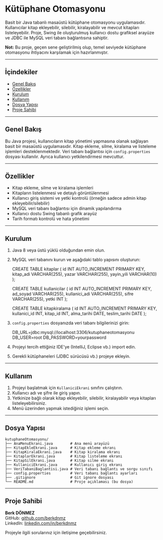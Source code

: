 # Kütüphane Otomasyonu

Basit bir Java tabanlı masaüstü kütüphane otomasyonu uygulamasıdır. Kullanıcılar kitap ekleyebilir, silebilir, kiralayabilir ve mevcut kitapları listeleyebilir. Proje, Swing ile oluşturulmuş kullanıcı dostu grafiksel arayüze ve JDBC ile MySQL veri tabanı bağlantısına sahiptir.

**Not:** Bu proje, geçen sene geliştirilmiş olup, temel seviyede kütüphane otomasyonu ihtiyacını karşılamak için hazırlanmıştır.

---

## İçindekiler

- [Genel Bakış](#genel-bakış)  
- [Özellikler](#özellikler)  
- [Kurulum](#kurulum)  
- [Kullanım](#kullanım)  
- [Dosya Yapısı](#dosya-yapısı)  
- [Proje Sahibi](#proje-sahibi)

---

## Genel Bakış

Bu Java projesi, kullanıcıların kitap yönetimi yapmasına olanak sağlayan basit bir masaüstü uygulamasıdır. Kitap ekleme, silme, kiralama ve listeleme işlemleri desteklenmektedir. Veri tabanı bağlantısı için `config.properties` dosyası kullanılır. Ayrıca kullanıcı yetkilendirmesi mevcuttur.

---

## Özellikler

- Kitap ekleme, silme ve kiralama işlemleri  
- Kitapların listelenmesi ve detaylı görüntülenmesi  
- Kullanıcı giriş sistemi ve yetki kontrolü (örneğin sadece admin kitap ekleyebilir/silebilir)  
- MySQL veri tabanı bağlantısı için dinamik yapılandırma  
- Kullanıcı dostu Swing tabanlı grafik arayüz  
- Tarih formatı kontrolü ve hata yönetimi  

---

## Kurulum

1. Java 8 veya üstü yüklü olduğundan emin olun.  
2. MySQL veri tabanını kurun ve aşağıdaki tablo yapısını oluşturun:

    
    CREATE TABLE kitaplar (
        id INT AUTO_INCREMENT PRIMARY KEY,
        kitap_adi VARCHAR(255),
        yazar VARCHAR(255),
        yayin_yili VARCHAR(10)
    );
    
    CREATE TABLE kullanicilar (
        id INT AUTO_INCREMENT PRIMARY KEY,
        ad_soyad VARCHAR(255),
        kullanici_adi VARCHAR(255),
        sifre VARCHAR(255),
        yetki INT
    );
    
    CREATE TABLE kitapkiralama (
        id INT AUTO_INCREMENT PRIMARY KEY,
        kullanici_id INT,
        kitap_id INT,
        alma_tarihi DATE,
        teslim_tarihi DATE
    );

3. `config.properties` dosyanızda veri tabanı bilgilerinizi girin:

    
    DB_URL=jdbc:mysql://localhost:3306/kutuphaneotomasyonu
    DB_USER=root
    DB_PASSWORD=yourpassword

4. Projeyi tercih ettiğiniz IDE'ye (IntelliJ, Eclipse vb.) import edin.  
5. Gerekli kütüphaneleri (JDBC sürücüsü vb.) projeye ekleyin.

---

## Kullanım

1. Projeyi başlatmak için `KullaniciEkrani` sınıfını çalıştırın.  
2. Kullanıcı adı ve şifre ile giriş yapın.  
3. Yetkinize bağlı olarak kitap ekleyebilir, silebilir, kiralayabilir veya kitapları listeleyebilirsiniz.  
4. Menü üzerinden yapmak istediğiniz işlemi seçin.

---

## Dosya Yapısı

    
    kutuphaneOtomasyonu/
    ├── AnaMenuEkrani.java        # Ana menü arayüzü  
    ├── KitapEkleEkrani.java      # Kitap ekleme ekranı  
    ├── KitapKiralaEkrani.java    # Kitap kiralama ekranı  
    ├── KitaplarEkrani.java       # Kitap listeleme ekranı  
    ├── KitapSilEkrani.java       # Kitap silme ekranı  
    ├── KullaniciEkrani.java      # Kullanıcı giriş ekranı  
    ├── VeriTabaniBaglantisi.java # Veri tabanı bağlantı ve sorgu sınıfı  
    ├── config.properties         # Veri tabanı bağlantı ayarları  
    ├── .gitignore                # Git ignore dosyası  
    └── README.md                 # Proje açıklaması (bu dosya)

---

## Proje Sahibi

**Berk DÖNMEZ**  
GitHub: [github.com/berkdnmz](https://github.com/berkdnmz)  
LinkedIn: [linkedin.com/in/berkdnmz](https://linkedin.com/in/berkdnmz)  

Projeyle ilgili sorularınız için iletişime geçebilirsiniz.
